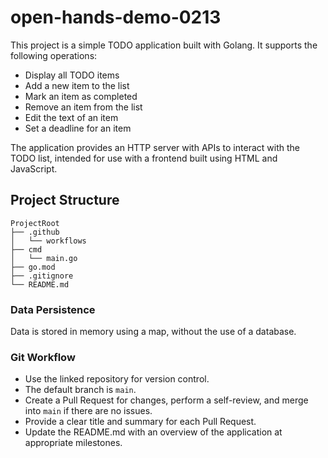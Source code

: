 # open-hands-demo-0213
This project is a simple TODO application built with Golang. It supports the following operations:

- Display all TODO items
- Add a new item to the list
- Mark an item as completed
- Remove an item from the list
- Edit the text of an item
- Set a deadline for an item

The application provides an HTTP server with APIs to interact with the TODO list, intended for use with a frontend built using HTML and JavaScript.

## Project Structure

```
ProjectRoot
├── .github
│   └── workflows
├── cmd
│   └── main.go
├── go.mod
├── .gitignore
└── README.md
```

### Data Persistence
Data is stored in memory using a map, without the use of a database.

### Git Workflow
- Use the linked repository for version control.
- The default branch is `main`.
- Create a Pull Request for changes, perform a self-review, and merge into `main` if there are no issues.
- Provide a clear title and summary for each Pull Request.
- Update the README.md with an overview of the application at appropriate milestones.
